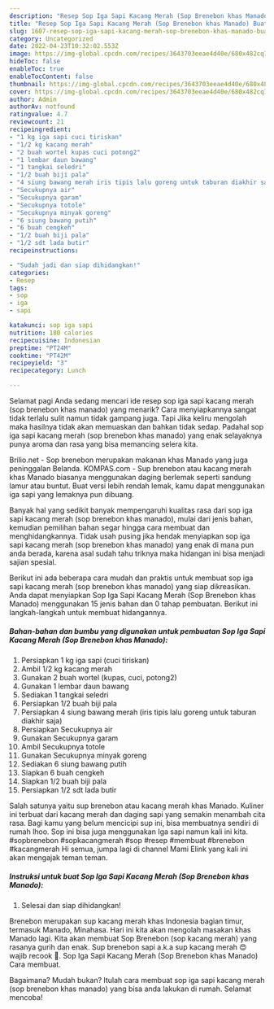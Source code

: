 ```yaml
---
description: "Resep Sop Iga Sapi Kacang Merah (Sop Brenebon khas Manado) Buat Buka Puasa"
title: "Resep Sop Iga Sapi Kacang Merah (Sop Brenebon khas Manado) Buat Buka Puasa"
slug: 1607-resep-sop-iga-sapi-kacang-merah-sop-brenebon-khas-manado-buat-buka-puasa
category: Uncategorized
date: 2022-04-23T10:32:02.553Z
image: https://img-global.cpcdn.com/recipes/3643703eeae4d40e/680x482cq70/sop-iga-sapi-kacang-merah-sop-brenebon-khas-manado-foto-resep-utama.jpg
hideToc: false
enableToc: true
enableTocContent: false
thumbnail: https://img-global.cpcdn.com/recipes/3643703eeae4d40e/680x482cq70/sop-iga-sapi-kacang-merah-sop-brenebon-khas-manado-foto-resep-utama.jpg
cover: https://img-global.cpcdn.com/recipes/3643703eeae4d40e/680x482cq70/sop-iga-sapi-kacang-merah-sop-brenebon-khas-manado-foto-resep-utama.jpg
author: Admin
authorAv: notfound
ratingvalue: 4.7
reviewcount: 21
recipeingredient:
- "1 kg iga sapi cuci tiriskan"
- "1/2 kg kacang merah"
- "2 buah wortel kupas cuci potong2"
- "1 lembar daun bawang"
- "1 tangkai seledri"
- "1/2 buah biji pala"
- "4 siung bawang merah iris tipis lalu goreng untuk taburan diakhir saja"
- "Secukupnya air"
- "Secukupnya garam"
- "Secukupnya totole"
- "Secukupnya minyak goreng"
- "6 siung bawang putih"
- "6 buah cengkeh"
- "1/2 buah biji pala"
- "1/2 sdt lada butir"
recipeinstructions:

- "Sudah jadi dan siap dihidangkan!"
categories:
- Resep
tags:
- sop
- iga
- sapi

katakunci: sop iga sapi 
nutrition: 180 calories
recipecuisine: Indonesian
preptime: "PT24M"
cooktime: "PT42M"
recipeyield: "3"
recipecategory: Lunch

---
```



Selamat pagi Anda sedang mencari ide resep sop iga sapi kacang merah (sop brenebon khas manado) yang menarik? Cara menyiapkannya sangat tidak terlalu sulit namun tidak gampang juga. Tapi Jika keliru mengolah maka hasilnya tidak akan memuaskan dan bahkan tidak sedap. Padahal sop iga sapi kacang merah (sop brenebon khas manado) yang enak selayaknya punya aroma dan rasa yang bisa memancing selera kita.


Brilio.net - Sop brenebon merupakan makanan khas Manado yang juga peninggalan Belanda. KOMPAS.com - Sup brenebon atau kacang merah khas Manado biasanya menggunakan daging berlemak seperti sandung lamur atau buntut. Buat versi lebih rendah lemak, kamu dapat menggunakan iga sapi yang lemaknya pun dibuang.

Banyak hal yang sedikit banyak mempengaruhi kualitas rasa dari sop iga sapi kacang merah (sop brenebon khas manado), mulai dari jenis bahan, kemudian pemilihan bahan segar hingga cara membuat dan menghidangkannya. Tidak usah pusing jika hendak menyiapkan sop iga sapi kacang merah (sop brenebon khas manado) yang enak di mana pun anda berada, karena asal sudah tahu triknya maka hidangan ini bisa menjadi sajian spesial.


Berikut ini ada beberapa cara mudah dan praktis untuk membuat sop iga sapi kacang merah (sop brenebon khas manado) yang siap dikreasikan. Anda dapat menyiapkan Sop Iga Sapi Kacang Merah (Sop Brenebon khas Manado) menggunakan 15 jenis bahan dan 0 tahap pembuatan. Berikut ini langkah-langkah untuk membuat hidangannya.

<!--inarticleads1-->

##### Bahan-bahan dan bumbu yang digunakan untuk pembuatan Sop Iga Sapi Kacang Merah (Sop Brenebon khas Manado):

1. Persiapkan 1 kg iga sapi (cuci tiriskan)
1. Ambil 1/2 kg kacang merah
1. Gunakan 2 buah wortel (kupas, cuci, potong2)
1. Gunakan 1 lembar daun bawang
1. Sediakan 1 tangkai seledri
1. Persiapkan 1/2 buah biji pala
1. Persiapkan 4 siung bawang merah (iris tipis lalu goreng untuk taburan diakhir saja)
1. Persiapkan Secukupnya air
1. Gunakan Secukupnya garam
1. Ambil Secukupnya totole
1. Gunakan Secukupnya minyak goreng
1. Sediakan 6 siung bawang putih
1. Siapkan 6 buah cengkeh
1. Siapkan 1/2 buah biji pala
1. Persiapkan 1/2 sdt lada butir


Salah satunya yaitu sup brenebon atau kacang merah khas Manado. Kuliner ini terbuat dari kacang merah dan daging sapi yang semakin menambah cita rasa. Bagi kamu yang belum mencicipi sup ini, bisa membuatnya sendiri di rumah lhoo. Sop ini bisa juga menggunakan Iga sapi namun kali ini kita. #sopbrenebon #sopkacangmerah #sop #resep #membuat #brenebon #kacangmerah Hi semua, jumpa lagi di channel Mami Elink yang kali ini akan mengajak teman teman. 

<!--inarticleads2-->

##### Instruksi untuk buat Sop Iga Sapi Kacang Merah (Sop Brenebon khas Manado):


1. Selesai dan siap dihidangkan!

Brenebon merupakan sup kacang merah khas Indonesia bagian timur, termasuk Manado, Minahasa. Hari ini kita akan mengolah masakan khas Manado lagi. Kita akan membuat Sop Brenebon (sop kacang merah) yang rasanya gurih dan enak. Sup brenebon sapi a.k.a sup kacang merah 😍 wajib recook 🤗. Sop Iga Sapi Kacang Merah (Sop Brenebon khas Manado) Cara membuat. 

Bagaimana? Mudah bukan? Itulah cara membuat sop iga sapi kacang merah (sop brenebon khas manado) yang bisa anda lakukan di rumah. Selamat mencoba!
